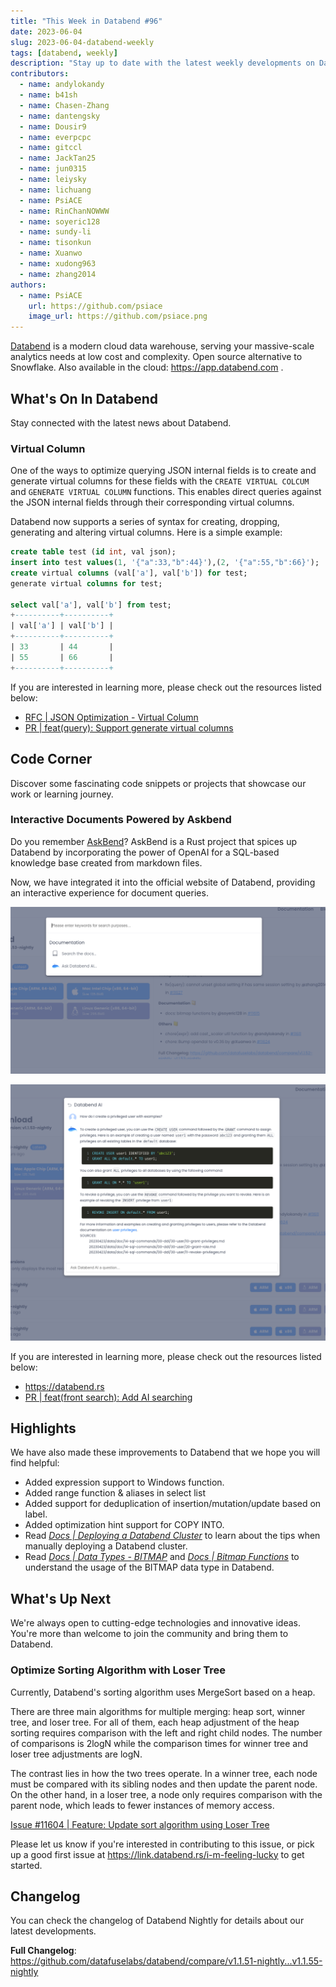 ```yaml
---
title: "This Week in Databend #96"
date: 2023-06-04
slug: 2023-06-04-databend-weekly
tags: [databend, weekly]
description: "Stay up to date with the latest weekly developments on Databend!"
contributors:
  - name: andylokandy
  - name: b41sh
  - name: Chasen-Zhang
  - name: dantengsky
  - name: Dousir9
  - name: everpcpc
  - name: gitccl
  - name: JackTan25
  - name: jun0315
  - name: leiysky
  - name: lichuang
  - name: PsiACE
  - name: RinChanNOWWW
  - name: soyeric128
  - name: sundy-li
  - name: tisonkun
  - name: Xuanwo
  - name: xudong963
  - name: zhang2014
authors:
  - name: PsiACE
    url: https://github.com/psiace
    image_url: https://github.com/psiace.png
---
```


[Databend](https://github.com/datafuselabs/databend) is a modern cloud data warehouse, serving your massive-scale analytics needs at low cost and complexity. Open source alternative to Snowflake. Also available in the cloud: <https://app.databend.com> .

## What's On In Databend

Stay connected with the latest news about Databend.

### Virtual Column

One of the ways to optimize querying JSON internal fields is to create and generate virtual columns for these fields with the `CREATE VIRTUAL COLCUM` and `GENERATE VIRTUAL COLUMN` functions. This enables direct queries against the JSON internal fields through their corresponding virtual columns.

Databend now supports a series of syntax for creating, dropping, generating and altering virtual columns. Here is a simple example:

```sql
create table test (id int, val json);
insert into test values(1, '{"a":33,"b":44}'),(2, '{"a":55,"b":66}');
create virtual columns (val['a'], val['b']) for test;
generate virtual columns for test;

select val['a'], val['b'] from test;
+----------+----------+
| val['a'] | val['b'] |
+----------+----------+
| 33       | 44       |
| 55       | 66       |
+----------+----------+
```

If you are interested in learning more, please check out the resources listed below:

- [RFC | JSON Optimization - Virtual Column](https://databend.rs/doc/contributing/rfcs/json-optimization#virtual-column)
- [PR | feat(query): Support generate virtual columns](https://github.com/datafuselabs/databend/pull/11590)

## Code Corner

Discover some fascinating code snippets or projects that showcase our work or learning journey.

### Interactive Documents Powered by Askbend

Do you remember [AskBend](https://github.com/datafuselabs/askbend)? AskBend is a Rust project that spices up Databend by incorporating the power of OpenAI for a SQL-based knowledge base created from markdown files.

Now, we have integrated it into the official website of Databend, providing an interactive experience for document queries.

![AI Search](../static/img/blog/ai-search.png)

![AI Search Result](../static/img/blog/ai-search-result.png)

If you are interested in learning more, please check out the resources listed below:

- <https://databend.rs>
- [PR | feat(front search): Add AI searching](https://github.com/datafuselabs/databend/pull/11633)

## Highlights

We have also made these improvements to Databend that we hope you will find helpful:

- Added expression support to Windows function.
- Added range function & aliases in select list
- Added support for deduplication of insertion/mutation/update based on label.
- Added optimization hint support for COPY INTO.
- Read *[Docs | Deploying a Databend Cluster](https://databend.rs/doc/deploy/metasrv/metasrv-deploy)* to learn about the tips when manually deploying a Databend cluster.
- Read *[Docs | Data Types - BITMAP](https://databend.rs/doc/sql-reference/data-types/data-type-bitmap)* and *[Docs | Bitmap Functions](https://databend.rs/doc/sql-functions/bitmap-functions/)* to understand the usage of the BITMAP data type in Databend.

## What's Up Next

We're always open to cutting-edge technologies and innovative ideas. You're more than welcome to join the community and bring them to Databend.

### Optimize Sorting Algorithm with Loser Tree

Currently, Databend's sorting algorithm uses MergeSort based on a heap. 

There are three main algorithms for multiple merging: heap sort, winner tree, and loser tree. For all of them, each heap adjustment of the heap sorting requires comparison with the left and right child nodes. The number of comparisons is 2logN while the comparison times for winner tree and loser tree adjustments are logN.

The contrast lies in how the two trees operate. In a winner tree, each node must be compared with its sibling nodes and then update the parent node. On the other hand, in a loser tree, a node only requires comparison with the parent node, which leads to fewer instances of memory access.

[Issue #11604 | Feature: Update sort algorithm using Loser Tree](https://github.com/datafuselabs/databend/issues/11604)

Please let us know if you're interested in contributing to this issue, or pick up a good first issue at <https://link.databend.rs/i-m-feeling-lucky> to get started.

## Changelog

You can check the changelog of Databend Nightly for details about our latest developments.

**Full Changelog**: <https://github.com/datafuselabs/databend/compare/v1.1.51-nightly...v1.1.55-nightly>
